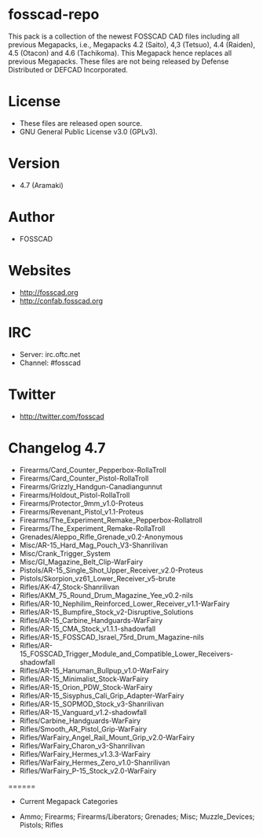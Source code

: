 fosscad-repo
============

This pack is a collection of the newest FOSSCAD CAD files including all previous Megapacks, i.e., Megapacks 4.2 (Saito), 4,3 (Tetsuo), 4.4 (Raiden), 4.5 (Otacon) and 4.6 (Tachikoma). This Megapack hence replaces all previous Megapacks. These files are not being released by Defense Distributed or DEFCAD Incorporated. 

# License

* These files are released open source.
* GNU General Public License v3.0 (GPLv3).

# Version

* 4.7 (Aramaki)

# Author
* FOSSCAD

# Websites 
* http://fosscad.org
* http://confab.fosscad.org

# IRC
* Server: irc.oftc.net 
* Channel: #fosscad

# Twitter
* http://twitter.com/fosscad

# Changelog 4.7

* Firearms/Card_Counter_Pepperbox-RollaTroll
* Firearms/Card_Counter_Pistol-RollaTroll
* Firearms/Grizzly_Handgun-Canadiangunnut
* Firearms/Holdout_Pistol-RollaTroll
* Firearms/Protector_9mm_v1.0-Proteus
* Firearms/Revenant_Pistol_v1.1-Proteus
* Firearms/The_Experiment_Remake_Pepperbox-Rollatroll
* Firearms/The_Experiment_Remake-RollaTroll
* Grenades/Aleppo_Rifle_Grenade_v0.2-Anonymous
* Misc/AR-15_Hard_Mag_Pouch_V3-Shanrilivan
* Misc/Crank_Trigger_System
* Misc/GI_Magazine_Belt_Clip-WarFairy
* Pistols/AR-15_Single_Shot_Upper_Receiver_v2.0-Proteus
* Pistols/Skorpion_vz61_Lower_Receiver_v5-brute
* Rifles/AK-47_Stock-Shanrilivan
* Rifles/AKM_75_Round_Drum_Magazine_Yee_v0.2-nils
* Rifles/AR-10_Nephilim_Reinforced_Lower_Receiver_v1.1-WarFairy
* Rifles/AR-15_Bumpfire_Stock_v2-Disruptive_Solutions
* Rifles/AR-15_Carbine_Handguards-WarFairy
* Rifles/AR-15_CMA_Stock_v1.1.1-shadowfall
* Rifles/AR-15_FOSSCAD_Israel_75rd_Drum_Magazine-nils
* Rifles/AR-15_FOSSCAD_Trigger_Module_and_Compatible_Lower_Receivers-shadowfall
* Rifles/AR-15_Hanuman_Bullpup_v1.0-WarFairy
* Rifles/AR-15_Minimalist_Stock-WarFairy
* Rifles/AR-15_Orion_PDW_Stock-WarFairy
* Rifles/AR-15_Sisyphus_Cali_Grip_Adapter-WarFairy
* Rifles/AR-15_SOPMOD_Stock_v3-Shanrilivan
* Rifles/AR-15_Vanguard_v1.2-shadowfall
* Rifles/Carbine_Handguards-WarFairy
* Rifles/Smooth_AR_Pistol_Grip-WarFairy
* Rifles/WarFairy_Angel_Rail_Mount_Grip_v2.0-WarFairy
* Rifles/WarFairy_Charon_v3-Shanrilivan
* Rifles/WarFairy_Hermes_v1.3.3-WarFairy
* Rifles/WarFairy_Hermes_Zero_v1.0-Shanrilivan
* Rifles/WarFairy_P-15_Stock_v2.0-WarFairy

======
* Current Megapack Categories
- Ammo; Firearms; Firearms/Liberators; Grenades; Misc; Muzzle_Devices; Pistols; Rifles
